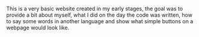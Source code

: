 This is a very basic website created in  my early stages, the goal was to provide a bit about myself, what I did on the day the code was written, 
how to say some words in another language and show what simple buttons on a webpage would look like.
